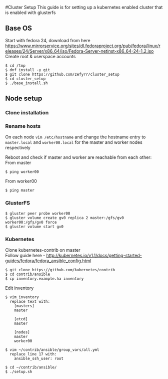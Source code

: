 #Cluster Setup
This guide is for setting up a kubernetes enabled cluster that is enabled with glusterfs

## Base OS

Start with fedora 24, download from here https://www.mirrorservice.org/sites/dl.fedoraproject.org/pub/fedora/linux/releases/24/Server/x86_64/iso/Fedora-Server-netinst-x86_64-24-1.2.iso
Create root & userspace accounts

    $ cd /tmp
    $ dnf install -y git
    $ git clone https://github.com/zefyrr/cluster_setup
    $ cd cluster_setup
    $ ./base_install.sh


## Node setup
### Clone installation
### Rename hosts
On each node `vim /etc/hostname` and change the hostname entry to `master.local` and `worker00.local` for the master and worker nodes respectively

Reboot and check if master and worker are reachable from each other:
From master
```
$ ping worker00
```
From worker00
```
$ ping master
```

### GlusterFS

    $ gluster peer probe worker00
    $ gluster volume create gv0 replica 2 master:/gfs/gv0 worker00:/gfs/gv0 force
    $ gluster volume start gv0

### Kubernetes
Clone kubernetes-contrib on master  
Follow guide here - http://kubernetes.io/v1.1/docs/getting-started-guides/fedora/fedora_ansible_config.html

    $ git clone https://github.com/kubernetes/contrib
    $ cd contrib/ansible
    $ cp inventory.example.ha inventory
    
Edit inventory  

    $ vim inventory
      replace text with:
        [masters]
        master

        [etcd]
        master

        [nodes]
        master
        worker00

    $ vim ~/contrib/ansible/group_vars/all.yml
      replace line 17 with:
        ansible_ssh_user: root

    $ cd ~/contrib/ansible/
    $ ./setup.sh
  

